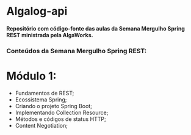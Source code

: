# Algalog-api
#### Repositório com código-fonte das aulas da Semana Mergulho Spring REST ministrada pela AlgaWorks.
### Conteúdos da Semana Mergulho Spring REST:

# Módulo 1:

- Fundamentos de REST;
- Ecossistema Spring;
- Criando o projeto Spring Boot;
- Implementando Collection Resource;
- Métodos e códigos de status HTTP;
- Content Negotiation;